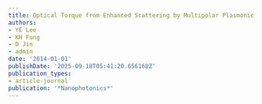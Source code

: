 ```yaml
---
title: Optical Torque from Enhanced Scattering by Multipolar Plasmonic Resonance
authors:
- YE Lee
- KH Fung
- D Jin
- admin
date: '2014-01-01'
publishDate: '2025-09-18T05:41:20.656168Z'
publication_types:
- article-journal
publication: '*Nanophotonics*'
---
```


